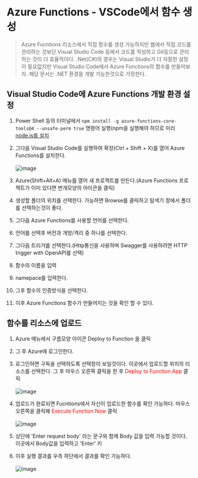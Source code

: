 # Azure Functions - VSCode에서 함수 생성
> Azure Fucntions 리소스에서 직접 함수를 생성 가능하지만 웹에서 직접 코드를 관리하는 것보단 Visual Studio Code 등에서 코드를 작성하고 Git등으로 관리하는 것이 더 효율적이다. .Net(C#)의 경우는 Visual Studio가 더 자잘한 설정이 필요없지만 Visual Studio Code에서 Azure Functions의 함수를 만들어보자. 해당 문서는 .NET 환경을 개발 가능한것으로 가정한다.

## Visual Studio Code에 Azure Functions 개발 환경 설정

1. Power Shell 등의 터미널에서 `npm install -g azure-functions-core-tools@4 --unsafe-perm true` 명령어 실행(npm을 실행해야 하므로 미리 [node.js를 설치](https://nodejs.org/en/download/)

2. 그다음 Visual Studio Code를 실행하여 확장(Ctrl + Shift + X)를 열어 Azure Functions를 설치한다.<br><br>![image](https://user-images.githubusercontent.com/39551265/168037838-237aa56d-dc85-4afb-9131-6e924ce594bb.png)<br>

3. Azure(Shift+Alt+A) 메뉴를 열어 새 프로젝트를 만든다.(Azure Functions 프로젝트가 이미 있다면 번개모양의 아이콘을 클릭)

4. 생성할 폴더의 위치를 선택한다. 가능하면 Browse를 클릭하고 탐색기 창에서 폴더를 선택하는것이 좋다.

5. 그다음 Azure Functions를 사용할 언어를 선택한다.

6. 언어를 선택후 버전과 개방/격리 중 하나를 선택한다.

7. 그다음 트리거를 선택한다.(Http통신을 사용하며 Swagger를 사용하려면 HTTP trigger with OpenAPI를 선택)

8. 함수의 이름을 입력

9. namepace를 입력한다.

10. 그후 함수의 인증방식을 선택한다.

11. 이후 Azure Functions 함수가 만들어지는 것을 확인 할 수 있다.

## 함수를 리소스에 업로드

1. Azure 메뉴에서 구름모양 아이콘 Deploy to Function 을 클릭

2. 그 후 Azure에 로그인한다.

3. 로그인하면 구독을 선택하도록 선택창이 보일것이다. 이곳에서 업로드할 위치의 리소스를 선택한다. 그 후 마우스 오른쪽 클릭을 한 후 <span style="color:red">Deploy to Function App</span> 클릭<br><br>![image](https://user-images.githubusercontent.com/39551265/168055831-2f817863-d7de-402c-8e84-9c8f95bd5e67.png)<br>

4. 업로드가 완료되면 Fucntions에서 자신이 업로드한 함수를 확인 가능하다. 마우스 오른쪽을 클릭해 <span style="color:red">Execute Function Now</span> 클릭<br><br>![image](https://user-images.githubusercontent.com/39551265/168062801-0a7b193c-7739-4900-9a7b-fe4b2b1ef293.png)<br>

5. 상단에 'Enter request body' 라는 문구와 함께 Body 값을 입력 가능할 것이다. 이곳에서 Body값을 입력하고 'Enter' 키

6. 이후 실행 결과를 우측 하단에서 결과를 확인 가능하다.<br><br>![image](https://user-images.githubusercontent.com/39551265/168062659-7f2ac7a0-5ada-4907-bde7-7ed06405918f.png)<br>